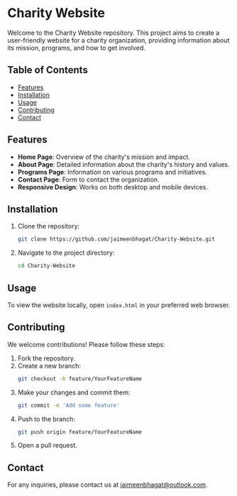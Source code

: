 # Charity Website

Welcome to the Charity Website repository. This project aims to create a user-friendly website for a charity organization, providing information about its mission, programs, and how to get involved.

## Table of Contents
- [Features](#features)
- [Installation](#installation)
- [Usage](#usage)
- [Contributing](#contributing)
- [Contact](#contact)

## Features
- **Home Page**: Overview of the charity's mission and impact.
- **About Page**: Detailed information about the charity's history and values.
- **Programs Page**: Information on various programs and initiatives.
- **Contact Page**: Form to contact the organization.
- **Responsive Design**: Works on both desktop and mobile devices.

## Installation
1. Clone the repository:
   ```sh
   git clone https://github.com/jaimeenbhagat/Charity-Website.git
   ```
2. Navigate to the project directory:
   ```sh
   cd Charity-Website
   ```

## Usage
To view the website locally, open `index.html` in your preferred web browser.

## Contributing
We welcome contributions! Please follow these steps:
1. Fork the repository.
2. Create a new branch:
   ```sh
   git checkout -b feature/YourFeatureName
   ```
3. Make your changes and commit them:
   ```sh
   git commit -m 'Add some feature'
   ```
4. Push to the branch:
   ```sh
   git push origin feature/YourFeatureName
   ```
5. Open a pull request.

## Contact
For any inquiries, please contact us at [jaimeenbhagat@outlook.com](mailto:jaimeenbhagat@outlook.com).
